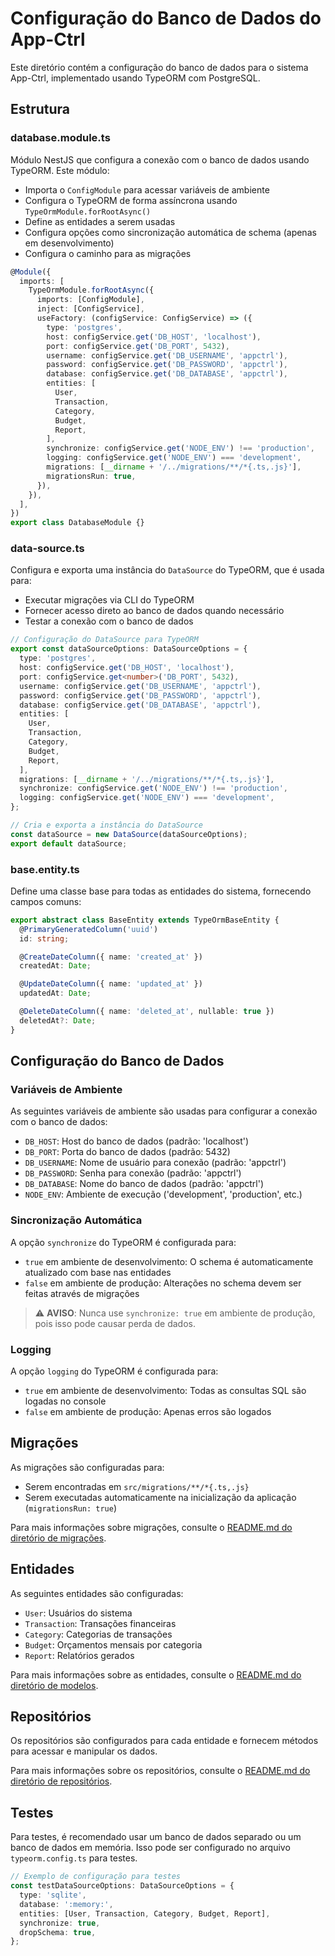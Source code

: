 # Configuração do Banco de Dados do App-Ctrl

Este diretório contém a configuração do banco de dados para o sistema App-Ctrl, implementado usando TypeORM com PostgreSQL.

## Estrutura

### database.module.ts

Módulo NestJS que configura a conexão com o banco de dados usando TypeORM. Este módulo:

- Importa o `ConfigModule` para acessar variáveis de ambiente
- Configura o TypeORM de forma assíncrona usando `TypeOrmModule.forRootAsync()`
- Define as entidades a serem usadas
- Configura opções como sincronização automática de schema (apenas em desenvolvimento)
- Configura o caminho para as migrações

```typescript
@Module({
  imports: [
    TypeOrmModule.forRootAsync({
      imports: [ConfigModule],
      inject: [ConfigService],
      useFactory: (configService: ConfigService) => ({
        type: 'postgres',
        host: configService.get('DB_HOST', 'localhost'),
        port: configService.get('DB_PORT', 5432),
        username: configService.get('DB_USERNAME', 'appctrl'),
        password: configService.get('DB_PASSWORD', 'appctrl'),
        database: configService.get('DB_DATABASE', 'appctrl'),
        entities: [
          User,
          Transaction,
          Category,
          Budget,
          Report,
        ],
        synchronize: configService.get('NODE_ENV') !== 'production',
        logging: configService.get('NODE_ENV') === 'development',
        migrations: [__dirname + '/../migrations/**/*{.ts,.js}'],
        migrationsRun: true,
      }),
    }),
  ],
})
export class DatabaseModule {}
```

### data-source.ts

Configura e exporta uma instância do `DataSource` do TypeORM, que é usada para:

- Executar migrações via CLI do TypeORM
- Fornecer acesso direto ao banco de dados quando necessário
- Testar a conexão com o banco de dados

```typescript
// Configuração do DataSource para TypeORM
export const dataSourceOptions: DataSourceOptions = {
  type: 'postgres',
  host: configService.get('DB_HOST', 'localhost'),
  port: configService.get<number>('DB_PORT', 5432),
  username: configService.get('DB_USERNAME', 'appctrl'),
  password: configService.get('DB_PASSWORD', 'appctrl'),
  database: configService.get('DB_DATABASE', 'appctrl'),
  entities: [
    User,
    Transaction,
    Category,
    Budget,
    Report,
  ],
  migrations: [__dirname + '/../migrations/**/*{.ts,.js}'],
  synchronize: configService.get('NODE_ENV') !== 'production',
  logging: configService.get('NODE_ENV') === 'development',
};

// Cria e exporta a instância do DataSource
const dataSource = new DataSource(dataSourceOptions);
export default dataSource;
```

### base.entity.ts

Define uma classe base para todas as entidades do sistema, fornecendo campos comuns:

```typescript
export abstract class BaseEntity extends TypeOrmBaseEntity {
  @PrimaryGeneratedColumn('uuid')
  id: string;

  @CreateDateColumn({ name: 'created_at' })
  createdAt: Date;

  @UpdateDateColumn({ name: 'updated_at' })
  updatedAt: Date;

  @DeleteDateColumn({ name: 'deleted_at', nullable: true })
  deletedAt?: Date;
}
```

## Configuração do Banco de Dados

### Variáveis de Ambiente

As seguintes variáveis de ambiente são usadas para configurar a conexão com o banco de dados:

- `DB_HOST`: Host do banco de dados (padrão: 'localhost')
- `DB_PORT`: Porta do banco de dados (padrão: 5432)
- `DB_USERNAME`: Nome de usuário para conexão (padrão: 'appctrl')
- `DB_PASSWORD`: Senha para conexão (padrão: 'appctrl')
- `DB_DATABASE`: Nome do banco de dados (padrão: 'appctrl')
- `NODE_ENV`: Ambiente de execução ('development', 'production', etc.)

### Sincronização Automática

A opção `synchronize` do TypeORM é configurada para:

- `true` em ambiente de desenvolvimento: O schema é automaticamente atualizado com base nas entidades
- `false` em ambiente de produção: Alterações no schema devem ser feitas através de migrações

> ⚠️ **AVISO**: Nunca use `synchronize: true` em ambiente de produção, pois isso pode causar perda de dados.

### Logging

A opção `logging` do TypeORM é configurada para:

- `true` em ambiente de desenvolvimento: Todas as consultas SQL são logadas no console
- `false` em ambiente de produção: Apenas erros são logados

## Migrações

As migrações são configuradas para:

- Serem encontradas em `src/migrations/**/*{.ts,.js}`
- Serem executadas automaticamente na inicialização da aplicação (`migrationsRun: true`)

Para mais informações sobre migrações, consulte o [README.md do diretório de migrações](../migrations/README.md).

## Entidades

As seguintes entidades são configuradas:

- `User`: Usuários do sistema
- `Transaction`: Transações financeiras
- `Category`: Categorias de transações
- `Budget`: Orçamentos mensais por categoria
- `Report`: Relatórios gerados

Para mais informações sobre as entidades, consulte o [README.md do diretório de modelos](../models/README.md).

## Repositórios

Os repositórios são configurados para cada entidade e fornecem métodos para acessar e manipular os dados.

Para mais informações sobre os repositórios, consulte o [README.md do diretório de repositórios](../repositories/README.md).

## Testes

Para testes, é recomendado usar um banco de dados separado ou um banco de dados em memória. Isso pode ser configurado no arquivo `typeorm.config.ts` para testes.

```typescript
// Exemplo de configuração para testes
const testDataSourceOptions: DataSourceOptions = {
  type: 'sqlite',
  database: ':memory:',
  entities: [User, Transaction, Category, Budget, Report],
  synchronize: true,
  dropSchema: true,
};
```